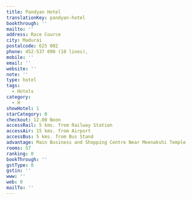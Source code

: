 ```yaml
---
title: Pandyan Hotel
translationKey: pandyan-hotel
bookthrough: ''
mailto: ''
address: Race Cource
city: Madurai
postalcode: 625 002
phone: 452-537 090 (10 lines),
mobile: ''
email: ''
website: ''
note: ''
type: hotel
tags:
  - Hotels
category:
  - H
showHotel: 1
starCategory: 0
checkout: 12.00 Noon
accessRail: 5 kms. from Railway Station
accessAir: 15 kms. from Airport
accessBus: 5 kms. from Bus Stand
advantage: Main Business and Shopping Centre Near Meenakshi Temple
rooms: 57
ranking: 0
bookThrough: ''
gstType: 0
gstin: ''
www: ''
web: 0
mailTo: ''
---
```







